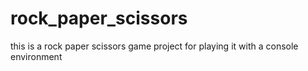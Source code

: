 # rock_paper_scissors
this is a rock paper scissors game project for playing it with a console environment
